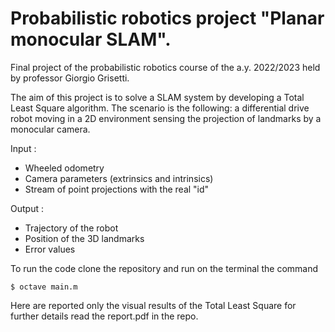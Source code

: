 # Probabilistic robotics project "Planar monocular SLAM".
Final project of the probabilistic robotics course of the a.y. 2022/2023 held by professor Giorgio Grisetti. 

The aim of this project is to solve a SLAM system by developing a Total Least Square algorithm. The scenario is the following: a differential drive robot moving in a 2D environment sensing the projection of landmarks by a monocular camera.

Input :
 - Wheeled odometry
 - Camera parameters (extrinsics and intrinsics)
 - Stream of point projections with the real "id"

Output :
 - Trajectory of the robot
 - Position of the 3D landmarks
 - Error values
 
 To run the code clone the repository and run on the terminal the command
 ```
$ octave main.m

```
Here are reported only the visual results of the Total Least Square for further details read the report.pdf in the repo.
